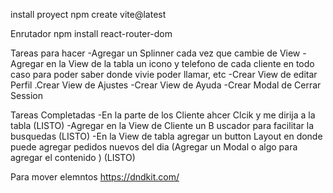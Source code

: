install proyect 
npm create vite@latest


Enrutador 
npm install react-router-dom



Tareas para hacer 
-Agregar un Splinner cada vez que cambie de View 
-Agregar en la View de la tabla un icono y telefono de cada cliente en todo caso para poder saber donde vivie poder llamar, etc 
-Crear View de editar Perfil 
.Crear View de Ajustes 
-Crear View de Ayuda
-Crear Modal de Cerrar Session 


Tareas Completadas
-En la parte de los Cliente ahcer Clcik y me dirija a la tabla  (LISTO)
-Agregar en la View de Cliente un B uscador para facilitar la busquedas (LISTO)
-En la View de tabla agregar un button Layout en donde puede agregar pedidos nuevos del dia (Agregar un Modal o algo para agregar el contenido ) (LISTO)



Para mover elemntos 
https://dndkit.com/